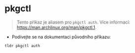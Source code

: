 # pkgctl

> Tento příkaz je aliasem pro `pkgctl auth`.
> Více informací: <https://man.archlinux.org/man/pkgctl.1>.

- Podívejte se na dokumentaci původního příkazu:

`tldr pkgctl auth`
